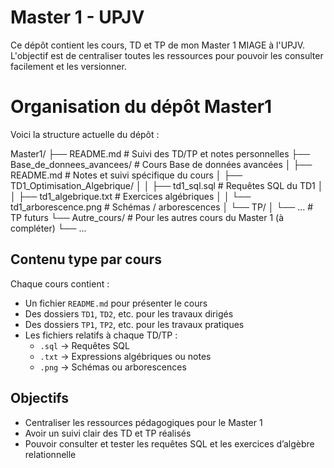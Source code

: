 # Master 1 - UPJV

Ce dépôt contient les cours, TD et TP de mon Master 1 MIAGE à l'UPJV.  
L'objectif est de centraliser toutes les ressources pour pouvoir les consulter facilement et les versionner.

# Organisation du dépôt Master1

Voici la structure actuelle du dépôt :

Master1/
├── README.md # Suivi des TD/TP et notes personnelles
├── Base_de_donnees_avancees/ # Cours Base de données avancées
│ ├── README.md # Notes et suivi spécifique du cours
│ ├── TD1_Optimisation_Algebrique/
│ │ ├── td1_sql.sql # Requêtes SQL du TD1
│ │ ├── td1_algebrique.txt # Exercices algébriques
│ │ └── td1_arborescence.png # Schémas / arborescences
│ └── TP/
│ └── ... # TP futurs
└── Autre_cours/ # Pour les autres cours du Master 1 (à compléter)
└── ...


## Contenu type par cours

Chaque cours contient :
- Un fichier `README.md` pour présenter le cours
- Des dossiers `TD1`, `TD2`, etc. pour les travaux dirigés
- Des dossiers `TP1`, `TP2`, etc. pour les travaux pratiques
- Les fichiers relatifs à chaque TD/TP :  
  - `.sql` → Requêtes SQL  
  - `.txt` → Expressions algébriques ou notes  
  - `.png` → Schémas ou arborescences

## Objectifs

- Centraliser les ressources pédagogiques pour le Master 1
- Avoir un suivi clair des TD et TP réalisés
- Pouvoir consulter et tester les requêtes SQL et les exercices d’algèbre relationnelle